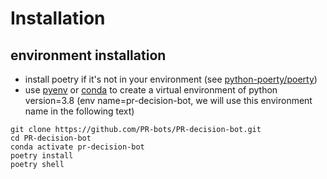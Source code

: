 # Installation
## environment installation
- install poetry if it's not in your environment (see [python-poerty/poerty](https://github.com/python-poetry/poetry))
- use [pyenv](https://github.com/pyenv/pyenv) or [conda](https://github.com/conda/conda) to create a virtual environment of python version=3.8 (env name=pr-decision-bot, we will use this environment name in the following text)

```
git clone https://github.com/PR-bots/PR-decision-bot.git
cd PR-decision-bot
conda activate pr-decision-bot
poetry install
poetry shell
```